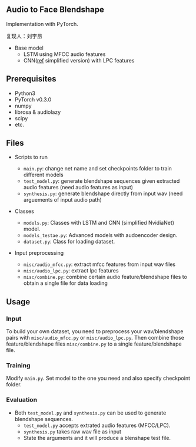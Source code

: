 
## Audio to Face Blendshape 
Implementation with PyTorch. 

复现人：刘宇昂
- Base model
    - LSTM using MFCC audio features
    - CNN([ref](http://research.nvidia.com/publication/2017-07_Audio-Driven-Facial-Animation) simplified version) with LPC features


## Prerequisites
- Python3
- PyTorch v0.3.0
- numpy
- librosa & audiolazy
- scipy
- etc.

## Files
- Scripts to run
  - `main.py`: change net name and set checkpoints folder to train different models
  - `test_model.py`: generate blendshape sequences given extracted audio features (need audio features as input)
  - `synthesis.py`: generate blendshape directly from input wav (need arguements of input audio path)

- Classes
  - `models.py`: Classes with LSTM and CNN (simplified NvidiaNet) model. 
  - `models_testae.py`: Advanced models with audoencoder design. 
  - `dataset.py`: Class for loading dataset.

- Input preprocessing
  - `misc/audio_mfcc.py`: extract mfcc features from input wav files
  - `misc/audio_lpc.py`: extract lpc features
  - `misc/combine.py`: combine certain audio feature/blendshape files to obtain a single file for data loading

## Usage
### Input
To build your own dataset, you need to preprocess your wav/blendshape pairs with `misc/audio_mfcc.py` or `misc/audio_lpc.py`. Then combine those feature/blendshape files `misc/combine.py` to a single feature/blendshape file. 

### Training
Modify `main.py`. Set model to the one you need and also specify checkpoint folder. 

### Evaluation
- Both `test_model.py` and `synthesis.py` can be used to generate blendshape sequences. 
    - `test_model.py` accepts extrated audio features (MFCC/LPC).
    - `synthesis.py` takes raw wav file as input
    - State the arguments and it will produce a blenshape test file. 


